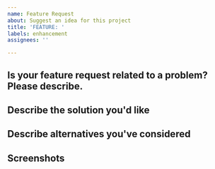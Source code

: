 ```yaml
---
name: Feature Request
about: Suggest an idea for this project
title: 'FEATURE: '
labels: enhancement
assignees: ''

---
```


## Is your feature request related to a problem? Please describe.
<!-- A clear and concise description of what the problem is. Ex. I'm always frustrated when [...] -->


## Describe the solution you'd like
<!-- A clear and concise description of what you want to happen. -->


## Describe alternatives you've considered
<!-- A clear and concise description of any alternative solutions or features you've considered. -->


## Screenshots
<!-- Add screenshots or mockups illustrating the proposed functionality. -->

